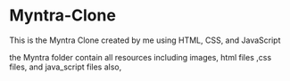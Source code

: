 # Myntra-Clone
This is the Myntra Clone  created by me using HTML, CSS, and JavaScript


the Myntra folder contain all resources including images, html files ,css files, and java_script files also,
